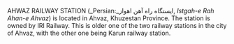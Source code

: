 AHWAZ RAILWAY STATION (_Persian:_ايستگاه راه آهن اهواز, _Istgah-e Rah Ahan-e Ahvaz_) is located in Ahvaz, Khuzestan Province. The station is owned by IRI Railway. This is older one of the two railway stations in the city of Ahvaz, with the other one being Karun railway station.
